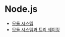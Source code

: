 # Node.js

- [모듈 시스템](./module-system/README.md)
- [모듈 시스템과 트리 쉐이킹](./module-system-and-tree-shaking/README.md)
